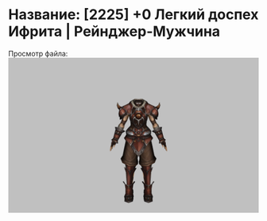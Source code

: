 # Название: [2225] +0 Легкий доспех Ифрита | Рейнджер-Мужчина

Просмотр файла:
![p020020.png](p020020.png)